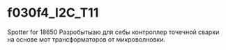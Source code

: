 # f030f4_I2C_T11
Spotter for 18650
Разробытыаю для себы контроллер точечной сварки на основе мот трансформаторов от микроволновки.
